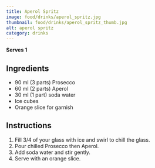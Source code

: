 ```yaml
---
title: Aperol Spritz
image: food/drinks/aperol_spritz.jpg
thumbnail: food/drinks/aperol_spritz_thumb.jpg
alt: aperol spritz
category: drinks
---
```


**Serves 1**

## Ingredients

- 90 ml (3 parts) Prosecco
- 60 ml (2 parts) Aperol
- 30 ml (1 part) soda water
- Ice cubes
- Orange slice for garnish


## Instructions

1. Fill 3/4 of your glass with ice and swirl to chill the glass.
1. Pour chilled Prosecco then Aperol.
1. Add soda water and stir gently.
1. Serve with an orange slice.
